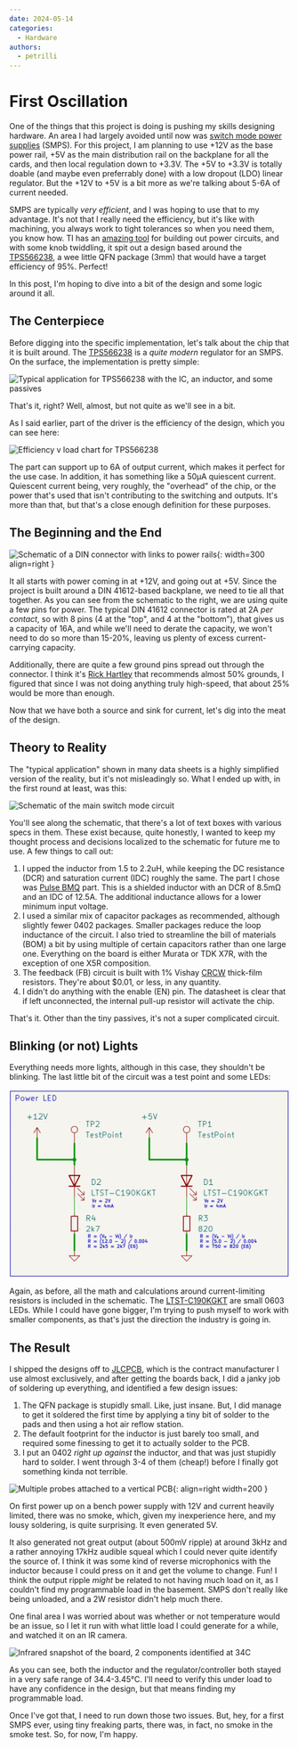 ```yaml
---
date: 2024-05-14
categories: 
  - Hardware
authors:
  - petrilli 
---
```

# First Oscillation

One of the things that this project is doing is pushing my skills
designing hardware. An area I had largely avoided until now was [switch
mode power
supplies](https://en.wikipedia.org/wiki/Switched-mode_power_supply)
(SMPS). For this project, I am planning to use +12V as the base power
rail, +5V as the main distribution rail on the backplane for all the
cards, and then local regulation down to +3.3V. The +5V to +3.3V is
totally doable (and maybe even preferrably done) with a low dropout
(LDO) linear regulator. But the +12V to +5V is a bit more as we're
talking about 5-6A of current needed.

SMPS are typically _very efficient_, and I was hoping to use that to my
advantage. It's not that I really need the efficiency, but it's like
with machining, you always work to tight tolerances so when you need
them, you know how. TI has an [amazing
tool](https://webench.ti.com/power-designer/) for building out power
circuits, and with some knob twiddling, it spit out a design based
around the [TPS566238](https://www.ti.com/product/TPS566238), a wee
little QFN package (3mm) that would have a target efficiency of 95%.
Perfect!

In this post, I'm hoping to dive into a bit of the design and some logic
around it all.

## The Centerpiece

Before digging into the specific implementation, let's talk about the
chip that it is built around. The
[TPS566238](https://www.ti.com/product/TPS566238) is a _quite modern_
regulator for an SMPS. On the surface, the implementation is pretty
simple:

![Typical application for TPS566238 with the IC, an inductor, and some
passives](img/tps566238-typical-application.png)

That's it, right? Well, almost, but not quite as we'll see in a bit.

As I said earlier, part of the driver is the efficiency of the design,
which you can see here:

![Efficiency v load chart for
TPS566238](img/tps566238-efficiency-graph.png)

The part can support up to 6A of output current, which makes it perfect
for the use case. In addition, it has something like a 50&micro;A
quiescent current. Quiescent current being, very roughly, the "overhead"
of the chip, or the power that's used that isn't contributing to the
switching and outputs. It's more than that, but that's a close enough
definition for these purposes.

## The Beginning and the End

![Schematic of a DIN connector with links to power
rails](img/schematic-tps566238-backplane.png){: width=300 align=right }

It all starts with power coming in at +12V, and going out at +5V. Since
the project is built around a DIN 41612-based backplane, we need to tie
all that together. As you can see from the schematic to the right, we
are using quite a few pins for power. The typical DIN 41612 connector is
rated at 2A _per contact_, so with 8 pins (4 at the "top", and 4 at the
"bottom"), that gives us a capacity of 16A, and while we'll need to
derate the capacity, we won't need to do so more than 15-20%, leaving us
plenty of excess current-carrying capacity.

Additionally, there are quite a few ground pins spread out through the
connector. I think it's [Rick
Hartley](https://www.protoexpress.com/blog/rick-hartley-pcb-design-recommendations-to-minimize-emi/)
that recommends almost 50% grounds, I figured that since I was not doing
anything truly high-speed, that about 25% would be more than enough. 

Now that we have both a source and sink for current, let's dig into the
meat of the design.

## Theory to Reality

The "typical application" shown in many data sheets is a highly
simplified version of the reality, but it's not misleadingly so. What I
ended up with, in the first round at least, was this:

![Schematic of the main switch mode
circuit](img/schematic-tps566238-main.png)

You'll see along the schematic, that there's a lot of text boxes with
various specs in them. These exist because, quite honestly, I wanted to
keep my thought process and decisions localized to the schematic for
future me to use. A few things to call out:

1. I upped the inductor from 1.5 to 2.2uH, while keeping the DC
   resistance (DCR) and saturation current (IDC) roughly the same. The
   part I chose was [Pulse
   BMQ](https://productfinder.pulseelectronics.com/api/open/part-attachments/datasheet/BMQE000404111R0MAA)
   part. This is a shielded inductor with an DCR of 8.5m&ohm; and an IDC
   of 12.5A. The additional inductance allows for a lower minimum input
   voltage.
2. I used a similar mix of capacitor packages as recommended, although
   slightly fewer 0402 packages. Smaller packages reduce the loop
   inductance of the circuit. I also tried to streamline the bill of
   materials (BOM) a bit by using multiple of certain capacitors rather
   than one large one. Everything on the board is either Murata or TDK
   X7R, with the exception of one X5R composition.
3. The feedback (FB) circuit is built with 1% Vishay
   [CRCW](https://www.vishay.com/en/product/20008/) thick-film
   resistors. They're about $0.01, or less, in any quantity.
4. I didn't do anything with the enable (EN) pin. The datasheet is clear
   that if left unconnected, the internal pull-up resistor will activate
   the chip.

That's it. Other than the tiny passives, it's not a super complicated
circuit.

## Blinking (or not) Lights

Everything needs more lights, although in this case, they shouldn't be
blinking.  The last little bit of the circuit was a test point and some
LEDs:

![Schematic with LEDs](img/schematic-tps566238-leds.png)

Again, as before, all the math and calculations around current-limiting
resistors is included in the schematic. The
[LTST-C190KGKT](https://optoelectronics.liteon.com/upload/download/DS22-2000-074/LTST-C190KGKT.PDF)
are small 0603 LEDs. While I could have gone bigger, I'm trying to push
myself to work with smaller components, as that's just the direction the
industry is going in.

## The Result

I shipped the designs off to [JLCPCB](https://jlcpcb.com/), which is the
contract manufacturer I use almost exclusively, and after getting the
boards back, I did a janky job of soldering up everything, and
identified a few design issues:

1. The QFN package is stupidly small. Like, just insane. But, I did
   manage to get it soldered the first time by applying a tiny bit of
   solder to the pads and then using a hot air reflow station.
2. The default footprint for the inductor is just barely too small, and
   required some finessing to get it to actually solder to the PCB.
3. I put an 0402 _right up against_ the inductor, and that was just
   stupidly hard to solder. I went through 3-4 of them (cheap!) before I
   finally got something kinda not terrible.

![Multiple probes attached to a vertical
PCB](img/tps5662380-rev1A-measure.jpg){: align=right width=200 }

On first power up on a bench power supply with 12V and current heavily
limited, there was no smoke, which, given my inexperience here, and my
lousy soldering, is quite surprising. It even generated 5V. 

It also generated not great output (about 500mV ripple) at around 3kHz
and a rather annoying 17kHz audible squeal which I could never quite
identify the source of. I think it was some kind of reverse microphonics
with the inductor because I could press on it and get the volume to
change. Fun! I think the output ripple _might_ be related to not having
much load on it, as I couldn't find my programmable load in the
basement. SMPS don't really like being unloaded, and a 2W resistor
didn't help much there.

One final area I was worried about was whether or not temperature would
be an issue, so I let it run with what little load I could generate for
a while, and watched it on an IR camera.

![Infrared snapshot of the board, 2 components identified at
34C](img/tps5662380-rev1A-temperature.jpg)

As you can see, both the inductor and the regulator/controller both
stayed in a very safe range of 34.4-3.45&deg;C. I'll need to verify this
under load to have any confidence in the design, but that means finding
my programmable load.

Once I've got that, I need to run down those two issues. But, hey, for a
first SMPS ever, using tiny freaking parts, there was, in fact, no smoke
in the smoke test. So, for now, I'm happy.